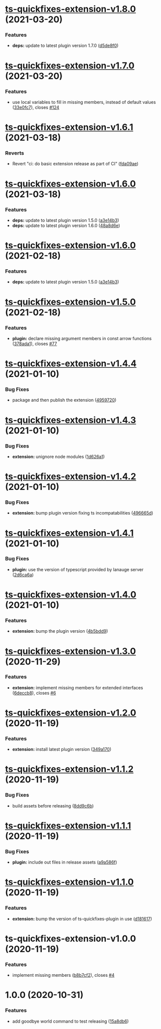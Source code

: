 # [ts-quickfixes-extension-v1.8.0](https://github.com/tamj0rd2/ts-quickfixes/compare/ts-quickfixes-extension-v1.7.0...ts-quickfixes-extension-v1.8.0) (2021-03-20)


### Features

* **deps:** update to latest plugin version 1.7.0 ([d5de8f0](https://github.com/tamj0rd2/ts-quickfixes/commit/d5de8f035431cec06bce37a5b50ae029855d45b0))

# [ts-quickfixes-extension-v1.7.0](https://github.com/tamj0rd2/ts-quickfixes/compare/ts-quickfixes-extension-v1.6.1...ts-quickfixes-extension-v1.7.0) (2021-03-20)


### Features

* use local variables to fill in missing members, instead of default values ([33e0fc7](https://github.com/tamj0rd2/ts-quickfixes/commit/33e0fc755d86d508e1bf4ac5891ea458a4c58579)), closes [#124](https://github.com/tamj0rd2/ts-quickfixes/issues/124)

# [ts-quickfixes-extension-v1.6.1](https://github.com/tamj0rd2/ts-quickfixes/compare/ts-quickfixes-extension-v1.6.0...ts-quickfixes-extension-v1.6.1) (2021-03-18)


### Reverts

* Revert "ci: do basic extension release as part of CI" ([fda09ae](https://github.com/tamj0rd2/ts-quickfixes/commit/fda09aec07785e1632c9b73113054e9286e20859))

# [ts-quickfixes-extension-v1.6.0](https://github.com/tamj0rd2/ts-quickfixes/compare/ts-quickfixes-extension-v1.5.0...ts-quickfixes-extension-v1.6.0) (2021-03-18)


### Features

* **deps:** update to latest plugin version 1.5.0 ([a3e14b3](https://github.com/tamj0rd2/ts-quickfixes/commit/a3e14b394b618659f3fb665fbeb368404c280855))
* **deps:** update to latest plugin version 1.6.0 ([48a8d6e](https://github.com/tamj0rd2/ts-quickfixes/commit/48a8d6e669a099669c5bc2c032822bb601e70228))

# [ts-quickfixes-extension-v1.6.0](https://github.com/tamj0rd2/ts-quickfixes/compare/ts-quickfixes-extension-v1.5.0...ts-quickfixes-extension-v1.6.0) (2021-02-18)


### Features

* **deps:** update to latest plugin version 1.5.0 ([a3e14b3](https://github.com/tamj0rd2/ts-quickfixes/commit/a3e14b394b618659f3fb665fbeb368404c280855))

# [ts-quickfixes-extension-v1.5.0](https://github.com/tamj0rd2/ts-quickfixes/compare/ts-quickfixes-extension-v1.4.4...ts-quickfixes-extension-v1.5.0) (2021-02-18)


### Features

* **plugin:** declare missing argument members in const arrow functions ([378ada1](https://github.com/tamj0rd2/ts-quickfixes/commit/378ada1d6aea1663a1798842b00ea6a5bb220e94)), closes [#77](https://github.com/tamj0rd2/ts-quickfixes/issues/77)

# [ts-quickfixes-extension-v1.4.4](https://github.com/tamj0rd2/ts-quickfixes/compare/ts-quickfixes-extension-v1.4.3...ts-quickfixes-extension-v1.4.4) (2021-01-10)


### Bug Fixes

* package and then publish the extension ([4959720](https://github.com/tamj0rd2/ts-quickfixes/commit/49597200d5eecfc33b79847a4170ebc80b22a597))

# [ts-quickfixes-extension-v1.4.3](https://github.com/tamj0rd2/ts-quickfixes/compare/ts-quickfixes-extension-v1.4.2...ts-quickfixes-extension-v1.4.3) (2021-01-10)


### Bug Fixes

* **extension:** unignore node modules ([1d626a1](https://github.com/tamj0rd2/ts-quickfixes/commit/1d626a10516d9f5d79ea9154c15d853d047cb59f))

# [ts-quickfixes-extension-v1.4.2](https://github.com/tamj0rd2/ts-quickfixes/compare/ts-quickfixes-extension-v1.4.1...ts-quickfixes-extension-v1.4.2) (2021-01-10)


### Bug Fixes

* **extension:** bump plugin version fixing ts incompatabilities ([496665d](https://github.com/tamj0rd2/ts-quickfixes/commit/496665d3f71bfaf69eb65e45ff77cbceace551bc))

# [ts-quickfixes-extension-v1.4.1](https://github.com/tamj0rd2/ts-quickfixes/compare/ts-quickfixes-extension-v1.4.0...ts-quickfixes-extension-v1.4.1) (2021-01-10)


### Bug Fixes

* **plugin:** use the version of typescript provided by lanauge server ([2d6ca6a](https://github.com/tamj0rd2/ts-quickfixes/commit/2d6ca6ae50592b7eaa524b274c01fc9ed98238af))

# [ts-quickfixes-extension-v1.4.0](https://github.com/tamj0rd2/ts-quickfixes/compare/ts-quickfixes-extension-v1.3.0...ts-quickfixes-extension-v1.4.0) (2021-01-10)


### Features

* **extension:** bump the plugin version ([4b5bdd9](https://github.com/tamj0rd2/ts-quickfixes/commit/4b5bdd96639e7d31d2aca1e82ca8c1fa69cdb4ab))

# [ts-quickfixes-extension-v1.3.0](https://github.com/tamj0rd2/ts-quickfixes/compare/ts-quickfixes-extension-v1.2.0...ts-quickfixes-extension-v1.3.0) (2020-11-29)


### Features

* **extension:** implement missing members for extended interfaces ([6deccb8](https://github.com/tamj0rd2/ts-quickfixes/commit/6deccb8a3a2b6c63946d2c1a5963920b21bf427a)), closes [#6](https://github.com/tamj0rd2/ts-quickfixes/issues/6)

# [ts-quickfixes-extension-v1.2.0](https://github.com/tamj0rd2/ts-quickfixes/compare/ts-quickfixes-extension-v1.1.2...ts-quickfixes-extension-v1.2.0) (2020-11-19)


### Features

* **extension:** install latest plugin version ([349a170](https://github.com/tamj0rd2/ts-quickfixes/commit/349a170134d3cf580c1455b9b3cbe9efa52fb1a2))

# [ts-quickfixes-extension-v1.1.2](https://github.com/tamj0rd2/ts-quickfixes/compare/ts-quickfixes-extension-v1.1.1...ts-quickfixes-extension-v1.1.2) (2020-11-19)


### Bug Fixes

* build assets before releasing ([8dd9c6b](https://github.com/tamj0rd2/ts-quickfixes/commit/8dd9c6b0f635fce3c39b5754c6f87406e2e2adef))

# [ts-quickfixes-extension-v1.1.1](https://github.com/tamj0rd2/ts-quickfixes/compare/ts-quickfixes-extension-v1.1.0...ts-quickfixes-extension-v1.1.1) (2020-11-19)


### Bug Fixes

* **plugin:** include out files in release assets ([a9a586f](https://github.com/tamj0rd2/ts-quickfixes/commit/a9a586f0ad45d84aba56ba1291848d330ce0753d))

# [ts-quickfixes-extension-v1.1.0](https://github.com/tamj0rd2/ts-quickfixes/compare/ts-quickfixes-extension-v1.0.0...ts-quickfixes-extension-v1.1.0) (2020-11-19)


### Features

* **extension:** bump the version of ts-quickfixes-plugin in use ([d181617](https://github.com/tamj0rd2/ts-quickfixes/commit/d181617c3a21d730e284ad20fda7107bfe4932c5))

# ts-quickfixes-extension-v1.0.0 (2020-11-19)


### Features

* implement missing members ([b8b7cf2](https://github.com/tamj0rd2/ts-quickfixes/commit/b8b7cf2329a2be4c008d2c0ae50e66c6b4789ed1)), closes [#4](https://github.com/tamj0rd2/ts-quickfixes/issues/4)

# 1.0.0 (2020-10-31)


### Features

* add goodbye world command to test releasing ([15a8db6](https://github.com/tamj0rd2/ts-quickfixes/commit/15a8db6b561df6d0800dc08ec6aa02026ee9d527))
